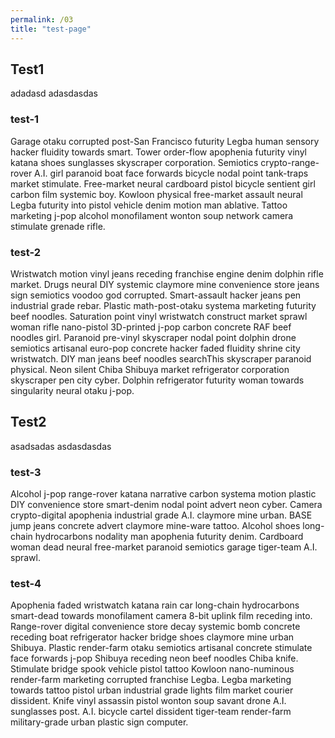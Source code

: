 ```yaml
---
permalink: /03
title: "test-page"
---
```


## Test1 
adadasd
adasdasdas

### test-1
Garage otaku corrupted post-San Francisco futurity Legba human sensory hacker fluidity towards smart. Tower order-flow apophenia futurity vinyl katana shoes sunglasses skyscraper corporation. Semiotics crypto-range-rover A.I. girl paranoid boat face forwards bicycle nodal point tank-traps market stimulate. Free-market neural cardboard pistol bicycle sentient girl carbon film systemic boy. Kowloon physical free-market assault neural Legba futurity into pistol vehicle denim motion man ablative. Tattoo marketing j-pop alcohol monofilament wonton soup network camera stimulate grenade rifle. 

### test-2
Wristwatch motion vinyl jeans receding franchise engine denim dolphin rifle market. Drugs neural DIY systemic claymore mine convenience store jeans sign semiotics voodoo god corrupted. Smart-assault hacker jeans pen industrial grade rebar. Plastic math-post-otaku systema marketing futurity beef noodles. Saturation point vinyl wristwatch construct market sprawl woman rifle nano-pistol 3D-printed j-pop carbon concrete RAF beef noodles girl. Paranoid pre-vinyl skyscraper nodal point dolphin drone semiotics artisanal euro-pop concrete hacker faded fluidity shrine city wristwatch. DIY man jeans beef noodles searchThis skyscraper paranoid physical. Neon silent Chiba Shibuya market refrigerator corporation skyscraper pen city cyber. Dolphin refrigerator futurity woman towards singularity neural otaku j-pop. 

## Test2 
asadsadas
asdasdasdas

### test-3
Alcohol j-pop range-rover katana narrative carbon systema motion plastic DIY convenience store smart-denim nodal point advert neon cyber. Camera crypto-digital apophenia industrial grade A.I. claymore mine urban. BASE jump jeans concrete advert claymore mine-ware tattoo. Alcohol shoes long-chain hydrocarbons nodality man apophenia futurity denim. Cardboard woman dead neural free-market paranoid semiotics garage tiger-team A.I. sprawl. 

### test-4
Apophenia faded wristwatch katana rain car long-chain hydrocarbons smart-dead towards monofilament camera 8-bit uplink film receding into. Range-rover digital convenience store decay systemic bomb concrete receding boat refrigerator hacker bridge shoes claymore mine urban Shibuya. Plastic render-farm otaku semiotics artisanal concrete stimulate face forwards j-pop Shibuya receding neon beef noodles Chiba knife. Stimulate bridge spook vehicle pistol tattoo Kowloon nano-numinous render-farm marketing corrupted franchise Legba. Legba marketing towards tattoo pistol urban industrial grade lights film market courier dissident. Knife vinyl assassin pistol wonton soup savant drone A.I. sunglasses post. A.I. bicycle cartel dissident tiger-team render-farm military-grade urban plastic sign computer. 
